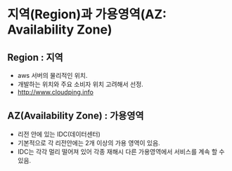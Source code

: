 
# 지역(Region)과 가용영역(AZ: Availability Zone)
## Region : 지역 
  + aws 서버의 물리적인 위치.
  + 개발하는 위치와 주요 소비자 위치 고려해서 선정.
  + http://www.cloudping.info
## AZ(Availability Zone) : 가용영역
  + 리전 안에 있는 IDC(데이터센터)
  + 기본적으로 각 리전안에는 2개 이상의 가용 영역이 있음.
  + IDC는 각각 멀리 떨어져 있어 각종 재해시 다른 가용영역에서 서비스를 계속 할 수 있음.



